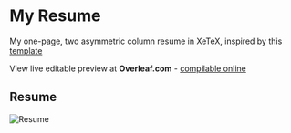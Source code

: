 # My Resume
My one-page, two asymmetric column resume in XeTeX, inspired by this [template](https://github.com/deedy/Deedy-Resume) 

View live editable preview at **Overleaf.com** - [compilable online](https://www.overleaf.com/read/dwfnvtcrrcvx)

## Resume
![Resume](https://raw.githubusercontent.com/vasanthk/my-resume/master/Resume_Vasanth.png)
